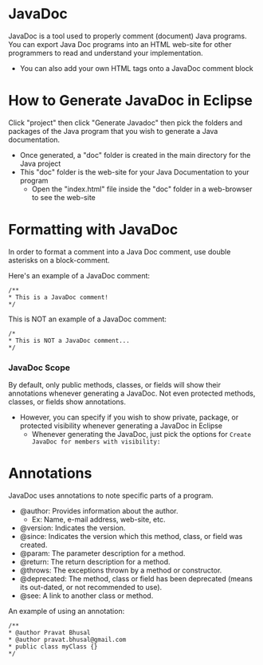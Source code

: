 # JavaDoc
JavaDoc is a tool used to properly comment (document) Java programs. You can export Java Doc
programs into an HTML web-site for other programmers to read and understand your implementation.
- You can also add your own HTML tags onto a JavaDoc comment block

# How to Generate JavaDoc in Eclipse
Click "project" then click "Generate Javadoc" then pick the folders and packages of the Java program that you wish to generate a Java documentation.
- Once generated, a "doc" folder is created in the main directory for the Java project
- This "doc" folder is the web-site for your Java Documentation to your program
	- Open the "index.html" file inside the "doc" folder in a web-browser to see the web-site

# Formatting with JavaDoc
In order to format a comment into a Java Doc comment, use double asterisks on a block-comment.

Here's an example of a JavaDoc comment:
```(java)
/**
* This is a JavaDoc comment!
*/
```

This is NOT an example of a JavaDoc comment:
```(java)
/*
* This is NOT a JavaDoc comment...
*/
```

### JavaDoc Scope
By default, only public methods, classes, or fields will show their annotations whenever generating a JavaDoc. Not even protected methods, classes, or fields show annotations.
- However, you can specify if you wish to show private, package, or protected visibility whenever generating a JavaDoc in Eclipse
	- Whenever generating the JavaDoc, just pick the options for ```Create JavaDoc for members with visibility:```

# Annotations
JavaDoc uses annotations to note specific parts of a program.
- @author: Provides information about the author.
	- Ex: Name, e-mail address, web-site, etc.
- @version: Indicates the version.
- @since: Indicates the version which this method, class, or field was created.
- @param: The parameter description for a method.
- @return: The return description for a method.
- @throws: The exceptions thrown by a method or constructor.
- @deprecated: The method, class or field has been deprecated (means its out-dated, or not recommended to use).
- @see: A link to another class or method.

An example of using an annotation:
```(java)
/**
* @author Pravat Bhusal
* @author pravat.bhusal@gmail.com
* public class myClass {}
*/
```



